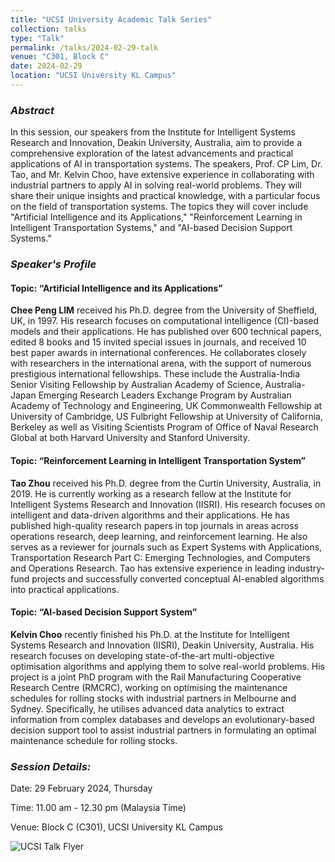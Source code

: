 ```yaml
---
title: "UCSI University Academic Talk Series"
collection: talks
type: "Talk"
permalink: /talks/2024-02-29-talk
venue: "C301, Block C"
date: 2024-02-29
location: "UCSI University KL Campus"
---
```


### *Abstract*
In this session, our speakers from the Institute for Intelligent Systems Research and Innovation, Deakin University, Australia, aim to provide a comprehensive exploration of the latest advancements and practical applications of AI in transportation systems. The speakers, Prof. CP Lim, Dr. Tao, and Mr. Kelvin Choo, have extensive experience in collaborating with industrial partners to apply AI in solving real-world problems. They will share their unique insights and practical knowledge, with a particular focus on the field of transportation systems. The topics they will cover include "Artificial Intelligence and its Applications," "Reinforcement Learning in Intelligent Transportation Systems," and "AI-based Decision Support Systems."

### *Speaker's Profile*
#### Topic: “Artificial Intelligence and its Applications”
**Chee Peng LIM** received his Ph.D. degree from the University of Sheffield, UK, in 1997.  His research focuses on computational intelligence (CI)-based models and their applications.  He has published over 600 technical papers, edited 8 books and 15 invited special issues in journals, and received 10 best paper awards in international conferences.  He collaborates closely with researchers in the international arena, with the support of numerous prestigious international fellowships. These include the Australia-India Senior Visiting Fellowship by Australian Academy of Science, Australia-Japan Emerging Research Leaders Exchange Program by Australian Academy of Technology and Engineering, UK Commonwealth Fellowship at University of Cambridge, US Fulbright Fellowship at University of California, Berkeley as well as Visiting Scientists Program of Office of Naval Research Global at both Harvard University and Stanford University.

#### Topic: “Reinforcement Learning in Intelligent Transportation System”
**Tao Zhou** received his Ph.D. degree from the Curtin University, Australia, in 2019. He is currently working as a research fellow at the Institute for Intelligent Systems Research and Innovation (IISRI). His research focuses on intelligent and data-driven algorithms and their applications. He has published high-quality research papers in top journals in areas across operations research, deep learning, and reinforcement learning. He also serves as a reviewer for journals such as Expert Systems with Applications, Transportation Research Part C: Emerging Technologies, and Computers and Operations Research. Tao has extensive experience in leading industry-fund projects and successfully converted conceptual AI-enabled algorithms into practical applications.

#### Topic: “AI-based Decision Support System”
**Kelvin Choo** recently finished his Ph.D. at the Institute for Intelligent Systems Research and Innovation (IISRI), Deakin University, Australia. His research focuses on developing state-of-the-art multi-objective optimisation algorithms and applying them to solve real-world problems. His project is a joint PhD program with the Rail Manufacturing Cooperative Research Centre (RMCRC), working on optimising the maintenance schedules for rolling stocks with industrial partners in Melbourne and Sydney. Specifically, he utilises advanced data analytics to extract information from complex databases and develops an evolutionary-based decision support tool to assist industrial partners in formulating an optimal maintenance schedule for rolling stocks. 

### *Session Details:*
Date: 29 February 2024, Thursday

Time: 11.00 am - 12.30 pm (Malaysia Time)

Venue: Block C (C301), UCSI University KL Campus

![UCSI Talk Flyer](https://kelza23.github.io/images/UCSI_Talk.jpg)